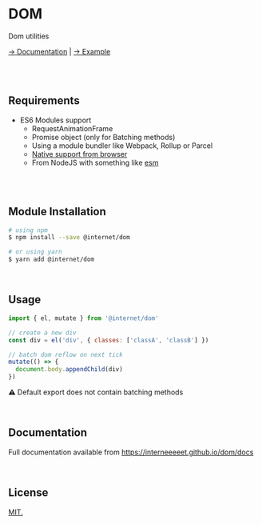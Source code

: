 # DOM
Dom utilities

[→ Documentation](https://interneeeeet.github.io/dom/docs) |
[→ Example](https://interneeeeet.github.io/dom)

<br><br>

## Requirements
- ES6 Modules support
  - RequestAnimationFrame
  - Promise object (only for Batching methods)
  - Using a module bundler like Webpack, Rollup or Parcel
  - [Native support from browser](https://caniuse.com/#feat=es6-module)
  - From NodeJS with something like [esm](https://github.com/standard-things/esm)

<br>

<br>

## Module Installation

```sh
# using npm
$ npm install --save @internet/dom

# or using yarn
$ yarn add @internet/dom
```

<br>

## Usage

```js
import { el, mutate } from '@internet/dom'

// create a new div
const div = el('div', { classes: ['classA', 'classB'] })

// batch dom reflow on next tick
mutate(() => {
  document.body.appendChild(div)
})
```

:warning: Default export does not contain batching methods

<br>

## Documentation
Full documentation available from https://interneeeeet.github.io/dom/docs

<br>

## License
[MIT.](LICENSE)